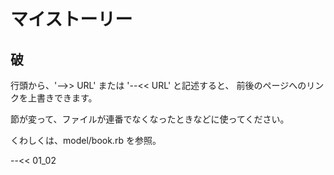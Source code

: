 # マイストーリー

## 破

行頭から、'-->> URL' または '--<< URL' と記述すると、
前後のページへのリンクを上書きできます。

節が変って、ファイルが連番でなくなったときなどに使ってください。

くわしくは、model/book.rb を参照。

--<< 01_02